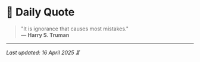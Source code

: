 # 📜 Daily Quote

> "It is ignorance that causes most mistakes."  
> — **Harry S. Truman**

---

_Last updated: 16 April 2025 ⏳_
